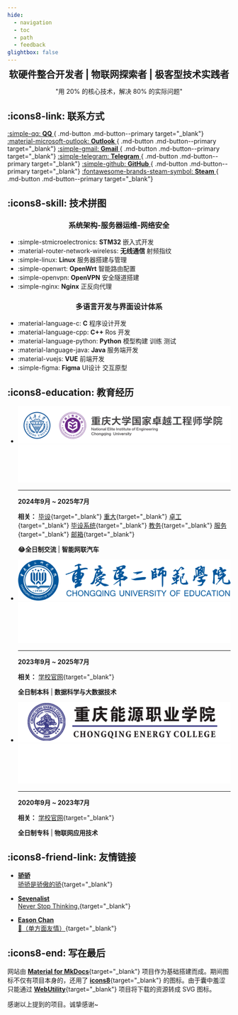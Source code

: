 ```yaml
---
hide:
  - navigation
  - toc
  - path
  - feedback
glightbox: false
---
```


<style>
  .md-typeset h1,
  .md-content__button {
    display: none;
  }
</style>

<link rel="stylesheet" href="/stylesheets/index.css">

<h2 align="center" style="font-weight: bolder; margin-top: 0;line-height:1;">
    软硬件整合开发者 | 物联网探索者 | 极客型技术实践者
</h2>

<p align="center">"用 20% 的核心技术，解决 80% 的实际问题"</p>

## :icons8-link: 联系方式

[ :simple-qq: __QQ__ ](https://qm.qq.com/q/L8Psq6fh){ .md-button .md-button--primary target="_blank"}
[ :material-microsoft-outlook: __Outlook__ ](mailto:liycq@outlook.com){ .md-button .md-button--primary target="_blank"}
[ :simple-gmail: __Gmail__ ](mailto:isleeyearn@gmail.com){ .md-button .md-button--primary target="_blank"}
[ :simple-telegram: __Telegram__ ](https://t.me/LeeYeaern){ .md-button .md-button--primary target="_blank"}
[ :simple-github: __GitHub__ ](https://github.com/LeeYearn){ .md-button .md-button--primary target="_blank"}
[ :fontawesome-brands-steam-symbol: __Steam__ ](https://steamcommunity.com/profiles/76561199004333008/){ .md-button .md-button--primary target="_blank"}


## :icons8-skill: 技术拼图

<h3 align="center">系统架构-服务器运维-网络安全</h3>

<div class="grid cards" markdown>

- :simple-stmicroelectronics: __STM32__ 嵌入式开发
- :material-router-network-wireless: __无线通信__ 射频指纹
- :simple-linux: __Linux__ 服务器搭建与管理
- :simple-openwrt: __OpenWrt__ 智能路由配置
- :simple-openvpn: __OpenVPN__ 安全隧道搭建
- :simple-nginx: __Nginx__ 正反向代理

</div>

<h3 align="center">多语言开发与界面设计体系</h3>

<div class="grid cards" markdown>

- :material-language-c: __C__ 程序设计开发
- :material-language-cpp: __C++__ Ros 开发
- :material-language-python: __Python__ 模型构建 训练 测试
- :material-language-java: __Java__ 服务端开发
- :material-vuejs: __VUE__ 前端开发
- :simple-figma: __Figma__ UI设计 交互原型

</div>

<!-- ## 我的极客实验室

家庭自建服务器：将技术热情延伸至生活场景

- 通过 DDNS 实现外网安全访问

- 搭建基于 OpenVPN 的私有网络，配合 Nginx 实现多服务端口统一管理

- 基于 [Material for MkDocs](https://squidfunk.github.io/mkdocs-material){target="_blank"} 建立个人博客

--- -->

<!-- ![Image title](https://dummyimage.com/600x400/eee/aaa){ align=left } -->


## :icons8-education: 教育经历

<div class="grid cards" markdown>

- ![CQU-EIE](images/about/education/CQU-EIE.svg#only-light)
![CQU-EIE](images/about/education/CQU-EIE-dark.png#only-dark)
    
    ---

    **2024年9月 ~ 2025年7月**
    
    **相关：** [毕设](https://github.com/LeeYearn/RF-Fingerprint-Extraction-for-Bluetooth){target="_blank"} [重大](https://cqu.edu.cn/){target="_blank"} [卓工](https://eie.cqu.edu.cn/){target="_blank"} [毕设系统](http://180.85.204.43:50031/){target="_blank"} [教务](https://my.cqu.edu.cn/workspace/home){target="_blank"} [服务](https://i.cqu.edu.cn/new/index.html){target="_blank"} [邮箱](https://mail.cqu.edu.cn/coremail/){target="_blank"}

    
    
    **😂全日制交流** | **智能网联汽车**


- ![CQUE](images/about/education/CQUE-light.png#only-light)
![CQUE](images/about/education/CQUE-dark.png#only-dark)

    ---

    **2023年9月 ~ 2025年7月**

    **相关：** [学校官网](https://www.cque.edu.cn/){target="_blank"}
    
    **全日制本科** | **数据科学与大数据技术**

- ![CQNY](images/about/education/CQNY-light.png#only-light)
![CQNY](images/about/education/CQNY-dark.png#only-dark)

    ---

    **2020年9月 ~ 2023年7月**
    
    **相关：** [学校官网](https://www.cqny.edu.cn/){target="_blank"}
    
    **全日制专科** | **物联网应用技术**

</div>

## :icons8-friend-link: 友情链接

<div class="grid cards" markdown>

- [__骄骄__ <br> 骄骄是骄傲的骄](https://dxlcq.cn){target="_blank"}
    
- [__Sevenalist__ <br> Never Stop Thinking.](https://dczcq.cn){target="_blank"}

- [__Eason Chan__ <br> 👀（单方面友情）](https://www.easonchan.net/hk/?lang=zh-hans){target="_blank"}
    
</div>

## :icons8-end: 写在最后

网站由 [**Material for MkDocs**](https://squidfunk.github.io/mkdocs-material/){target="_blank"} 项目作为基础搭建而成。期间图标不仅有项目本身的，还用了 [**icons8**](https://igoutu.cn/){target="_blank"} 的图标。由于囊中羞涩只能通过 [**WebUtility**](https://webutility.io/){target="_blank"} 项目将下载的资源转成 SVG 图标。

感谢以上提到的项目。诚挚感谢~

<script type="text/javascript" src="./javascripts/about.js"></script>